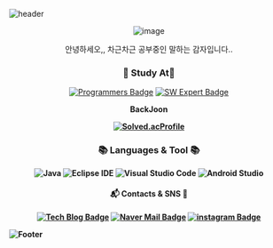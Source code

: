 
![header](https://capsule-render.vercel.app/api?type=waving&color=edd078&height=250&section=header&text=말하는..%20감자의%20깃허브&fontSize=30)



 <div align=center>	
  
![image](https://github.com/khv9786/khv9786/assets/96505736/885ad538-df28-4e4c-bfac-65e0ed702bf4)
<p>안녕하세오,, 차근차근 공부중인 말하는 감자입니다..

<h3 align="center"><b>🌱 Study At🌼</b></h3>

[![Programmers Badge](http://img.shields.io/badge/-Programmers-172334?style=flat-square&logo=&link=https://programmers.co.kr/)](https://programmers.co.kr/)
[![SW Expert Badge](http://img.shields.io/badge/-SW%20Expert-1428A0?style=flat-square&logo=samsung&link=https://swexpertacademy.com/main/main.do)](https://swexpertacademy.com/main/main.do)


<b>BackJoon<b>

[![Solved.acProfile](http://mazassumnida.wtf/api/mini/generate_badge?boj=khv9786)](https://solved.ac/khv9786)

</div>

<h3 align="center"><b>📚 Languages & Tool 📚</b></h3>

 <div align=center>	
  
![Java](https://img.shields.io/badge/Java-007396.svg?&style=for-the-badge&logo=Java&logoColor=white)
![Eclipse IDE](https://img.shields.io/badge/Eclipse%20IDE-2C2255.svg?&style=for-the-badge&logo=Eclipse%20IDE&logoColor=white)
![Visual Studio Code](https://img.shields.io/badge/Visual%20Studio%20Code-007ACC.svg?&style=for-the-badge&logo=Visual%20Studio%20Code&logoColor=white)
![Android Studio](https://img.shields.io/badge/Android%20Studio-3DDC84.svg?&style=for-the-badge&logo=Android%20Studio&logoColor=white)
  
</div>
 
<!-- ![Anurag's GitHub stats](https://github-readme-stats.vercel.app/api?username=khv9786&show_icons=true&theme=radical)
-->

<h4 align="center"><b>📬 Contacts & SNS 💌  </b></h3> 
<div align=center>	
 
[![Tech Blog Badge](http://img.shields.io/badge/-Web%20blog-orange?style=flat-square&logo=tistory&link=https://hb-in99.tistory.com//)](https://hb-in99.tistory.com//)
[![Naver Mail Badge](https://img.shields.io/badge/Naver-03C75A?style=flat-square&logo=Naver&logoColor=white&link=mailto:khv9786@naver.com)](mailto:khv9786@naver.com)
[![instagram Badge](http://img.shields.io/badge/-instagram-E4405F?style=flat-square&logo=Instagram&link=https://www.instagram.com/hb_in99/)](https://www.instagram.com/hb_in99/)

</div>

 ![Footer](https://capsule-render.vercel.app/api?type=waving&color=edd078&height=200&section=footer)



